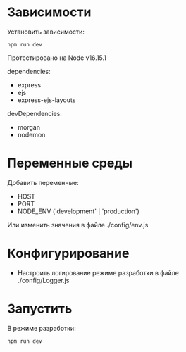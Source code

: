 # Зависимости

Установить зависимости:

```
npm run dev
```

Протестировано на Node v16.15.1

dependencies:
* express
* ejs
* express-ejs-layouts

devDependencies:
* morgan
* nodemon

# Переменные среды

Добавить переменные:
* HOST
* PORT
* NODE_ENV ('development' | 'production')

Или изменить значения в файле ./config/env.js

# Конфигурирование

* Настроить логирование режиме разработки в файле ./config/Logger.js

# Запустить

В режиме разработки:

```
npm run dev
```
